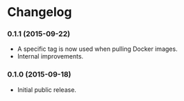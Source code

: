 # Changelog

### 0.1.1 (2015-09-22)
* A specific tag is now used when pulling Docker images.
* Internal improvements.

### 0.1.0 (2015-09-18)
* Initial public release.